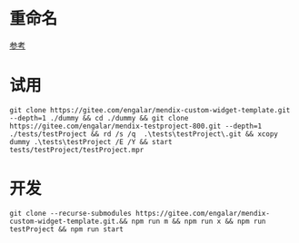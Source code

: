 # 重命名

[参考](https://github.com/engalar/mendix-custom-widget-radar/commit/07fd0dfb69b781c0b31cdb5502678304c954383c)

# 试用

```
git clone https://gitee.com/engalar/mendix-custom-widget-template.git --depth=1 ./dummy && cd ./dummy && git clone https://gitee.com/engalar/mendix-testproject-800.git --depth=1 ./tests/testProject && rd /s /q  .\tests\testProject\.git && xcopy dummy .\tests\testProject /E /Y && start tests/testProject/testProject.mpr
```

# 开发

```
git clone --recurse-submodules https://gitee.com/engalar/mendix-custom-widget-template.git.&& npm run m && npm run x && npm run testProject && npm run start
```
